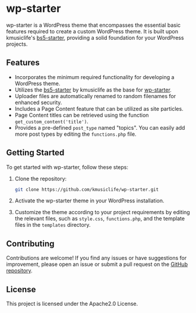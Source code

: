 # wp-starter

wp-starter is a WordPress theme that encompasses the essential basic features required to create a custom WordPress theme. It is built upon kmusiclife's [bs5-starter](https://github.com/kmusiclife/bs5-starter), providing a solid foundation for your WordPress projects.

## Features

- Incorporates the minimum required functionality for developing a WordPress theme.
- Utilizes the [bs5-starter](https://github.com/kmusiclife/bs5-starter) by kmusiclife as the base for [wp-starter](https://github.com/kmusiclife/wp-starter).
- Uploader files are automatically renamed to random filenames for enhanced security.
- Includes a Page Content feature that can be utilized as site particles.
- Page Content titles can be retrieved using the function `get_custom_content('title')`.
- Provides a pre-defined `post_type` named "topics". You can easily add more post types by editing the `functions.php` file.

## Getting Started

To get started with wp-starter, follow these steps:

1. Clone the repository:

   ```bash
   git clone https://github.com/kmusiclife/wp-starter.git
   ```

2. Activate the wp-starter theme in your WordPress installation.

3. Customize the theme according to your project requirements by editing the relevant files, such as `style.css`, `functions.php`, and the template files in the `templates` directory.


## Contributing

Contributions are welcome! If you find any issues or have suggestions for improvement, please open an issue or submit a pull request on the [GitHub repository](https://github.com/kmusiclife/wp-starter).

## License

This project is licensed under the Apache2.0 License.

